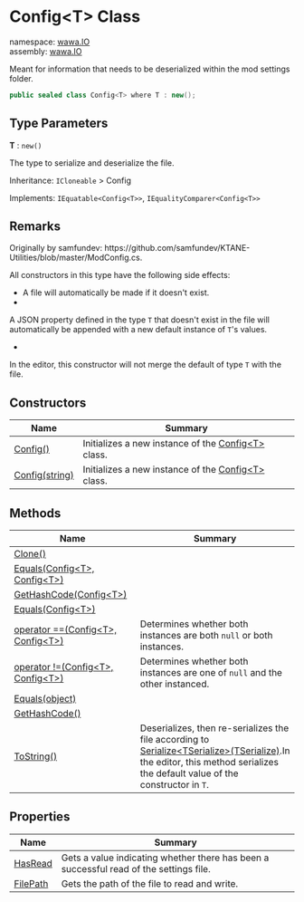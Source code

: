 # Config\<T\> Class

namespace: [wawa\.IO](../wawa.IO.md)<br />
assembly: [wawa\.IO](../../wawa.IO.md)

Meant for information that needs to be deserialized within the mod settings folder\.

```csharp
public sealed class Config<T> where T : new();
```

## Type Parameters

__T__ : `new()`

The type to serialize and deserialize the file\.

Inheritance: `ICloneable` > Config<T>

Implements: `IEquatable<Config<T>>`, `IEqualityComparer<Config<T>>`

## Remarks



Originally by samfundev: https://github\.com/samfundev/KTANE\-Utilities/blob/master/ModConfig\.cs\.



All constructors in this type have the following side effects:


- A file will automatically be made if it doesn't exist\.
- 
A JSON property defined in the type `T` that doesn't exist in the file
will automatically be appended with a new default instance of `T`'s values\.

- 
In the editor, this constructor will not merge the default of type `T` with the file\.




## Constructors

| Name | Summary |
|------|---------|
| [Config\(\)](./Config\`1/$ctor.md) | Initializes a new instance of the [Config\<T\>](../../wawa.IO/wawa.IO/Config\`1.md) class\. |
| [Config\(string\)](./Config\`1/$ctor.md) | Initializes a new instance of the [Config\<T\>](../../wawa.IO/wawa.IO/Config\`1.md) class\. |

## Methods

| Name | Summary |
|------|---------|
| [Clone\(\)](./Config\`1/Clone.md) |  |
| [Equals\(Config\<T\>, Config\<T\>\)](./Config\`1/Equals.md) |  |
| [GetHashCode\(Config\<T\>\)](./Config\`1/GetHashCode.md) |  |
| [Equals\(Config\<T\>\)](./Config\`1/Equals.md) |  |
| [operator ==\(Config\<T\>, Config\<T\>\)](./Config\`1/op_Equality.md) | Determines whether both instances are both `null` or both instances\. |
| [operator \!=\(Config\<T\>, Config\<T\>\)](./Config\`1/op_Inequality.md) | Determines whether both instances are one of `null` and the other instanced\. |
| [Equals\(object\)](./Config\`1/Equals.md) |  |
| [GetHashCode\(\)](./Config\`1/GetHashCode.md) |  |
| [ToString\(\)](./Config\`1/ToString.md) | Deserializes, then re\-serializes the file according to [Serialize\<TSerialize\>\(TSerialize\)](../../wawa.IO/wawa.IO/Config/Serialize.md)\.In the editor, this method serializes the default value of the constructor in `T`\. |

## Properties

| Name | Summary |
|------|---------|
| [HasRead](./Config\`1/HasRead.md) | Gets a value indicating whether there has been a successful read of the settings file\. |
| [FilePath](./Config\`1/FilePath.md) | Gets the path of the file to read and write\. |

